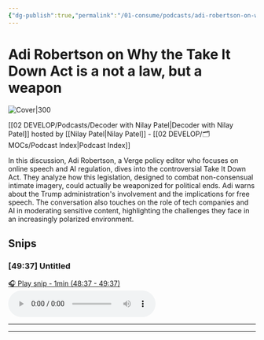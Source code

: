 ```yaml
---
{"dg-publish":true,"permalink":"/01-consume/podcasts/adi-robertson-on-why-the-take-it-down-act-is-a-not-a-law-but-a-weapon/","title":"Adi Robertson on Why the Take It Down Act is a not a law but a weapon","tags":["podcasts"]}
---
```


# Adi Robertson on Why the Take It Down Act is a not a law, but a weapon


![Cover|300](https://wsrv.nl/?url=https%3A%2F%2Fmegaphone.imgix.net%2Fpodcasts%2F5c6a4f4a-e69c-11e8-8066-17a10182e4c8%2Fimage%2FThe_Verge_Decoder_Tileart_3000.jpg%3Fixlib%3Drails-4.3.1%26max-w%3D3000%26max-h%3D3000%26fit%3Dcrop%26auto%3Dformat%2Ccompress&w=300&h=300)

[[02 DEVELOP/Podcasts/Decoder with Nilay Patel\|Decoder with Nilay Patel]] hosted by [[Nilay Patel\|Nilay Patel]] - [[02 DEVELOP/🗂️ MOCs/Podcast Index\|Podcast Index]]

In this discussion, Adi Robertson, a Verge policy editor who focuses on online speech and AI regulation, dives into the controversial Take It Down Act. They analyze how this legislation, designed to combat non-consensual intimate imagery, could actually be weaponized for political ends. Adi warns about the Trump administration's involvement and the implications for free speech. The conversation also touches on the role of tech companies and AI in moderating sensitive content, highlighting the challenges they face in an increasingly polarized environment.

## Snips


### [49:37] Untitled


[🎧 Play snip - 1min️ (48:37 - 49:37)](https://share.snipd.com/snip/cb376b42-3039-4c8b-85d7-cca5692375a3)
<audio controls> <source src="https://www.podtrac.com/pts/redirect.mp3/pdst.fm/e/chrt.fm/track/524GE/traffic.megaphone.fm/VMP2109087838.mp3?updated=1744438596#t=48:37,49:37"> </audio>




---




---


